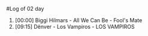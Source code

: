 #Log of 02 day

1. [00:00] Biggi Hilmars - All We Can Be - Fool's Mate
1. [09:15] Dënver - Los Vampiros - LOS VAMPIROS
